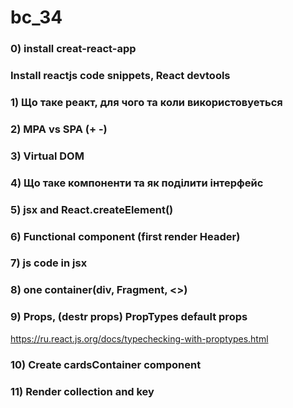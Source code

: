 # bc_34

### 0) install creat-react-app

### Install reactjs code snippets, React devtools

### 1) Що таке реакт, для чого та коли використовуеться
### 2) MPA vs SPA (+ -)
### 3) Virtual DOM
### 4) Що таке компоненти та як подiлити iнтерфейс
### 5) jsx and React.createElement()
### 6) Functional component (first render Header)
### 7) js code in jsx
### 8) one container(div, Fragment, <>)
### 9) Props, (destr props) PropTypes default props 
https://ru.react.js.org/docs/typechecking-with-proptypes.html
### 10) Create cardsContainer component
### 11) Render collection and key 
